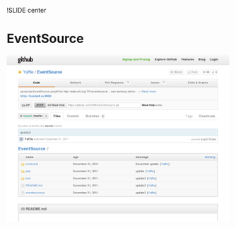 !SLIDE center
# EventSource #

[ ![EventSource](37.EventSource.png) ](https://github.com/Yaffle/EventSource)
